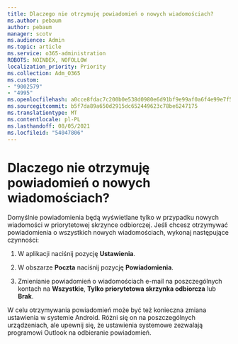 ```yaml
---
title: Dlaczego nie otrzymuję powiadomień o nowych wiadomościach?
ms.author: pebaum
author: pebaum
manager: scotv
ms.audience: Admin
ms.topic: article
ms.service: o365-administration
ROBOTS: NOINDEX, NOFOLLOW
localization_priority: Priority
ms.collection: Adm_O365
ms.custom:
- "9002579"
- "4995"
ms.openlocfilehash: a0cce8fdac7c200b0e538d0980e6d91bf9e99af0a6f4e99e7f5b790298437510
ms.sourcegitcommit: b5f7da89a650d2915dc652449623c78be6247175
ms.translationtype: MT
ms.contentlocale: pl-PL
ms.lasthandoff: 08/05/2021
ms.locfileid: "54047806"
---
```

# <a name="why-dont-i-get-new-message-notifications"></a>Dlaczego nie otrzymuję powiadomień o nowych wiadomościach?

Domyślnie powiadomienia będą wyświetlane tylko w przypadku nowych wiadomości w priorytetowej skrzynce odbiorczej. Jeśli chcesz otrzymywać powiadomienia o wszystkich nowych wiadomościach, wykonaj następujące czynności:

1. W aplikacji naciśnij pozycję **Ustawienia**.

2. W obszarze **Poczta** naciśnij pozycję **Powiadomienia**.

3. Zmienianie powiadomień o wiadomościach e-mail na poszczególnych kontach na **Wszystkie**, **Tylko priorytetowa skrzynka odbiorcza** lub **Brak**.

W celu otrzymywania powiadomień może być też konieczna zmiana ustawienia w systemie Android. Różni się on na poszczególnych urządzeniach, ale upewnij się, że ustawienia systemowe zezwalają programowi Outlook na odbieranie powiadomień.
